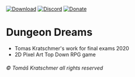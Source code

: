 [![Download](https://img.shields.io/badge/Official-Page-lightgrey)](https://quaky.itch.io/dungeon-dreams)
[![Discord](https://img.shields.io/discord/696370255592685599?color=green&label=Discord)](https://discord.gg/4pHE55e)
[![Donate](https://img.shields.io/badge/Donate-Itch.io-blue)](https://quaky.itch.io/dungeon-dreams/purchase)
# Dungeon Dreams
* Tomas Kratschmer's work for final exams 2020
* 2D Pixel Art Top Down RPG game
###### © Tomáš Kratschmer all rights reserved

